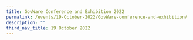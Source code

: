 ```yaml
---
title: GovWare Conference and Exhibition 2022
permalink: /events/19-October-2022/GovWare-conference-and-exhibition/
description: ""
third_nav_title: 19 October 2022
---
```


